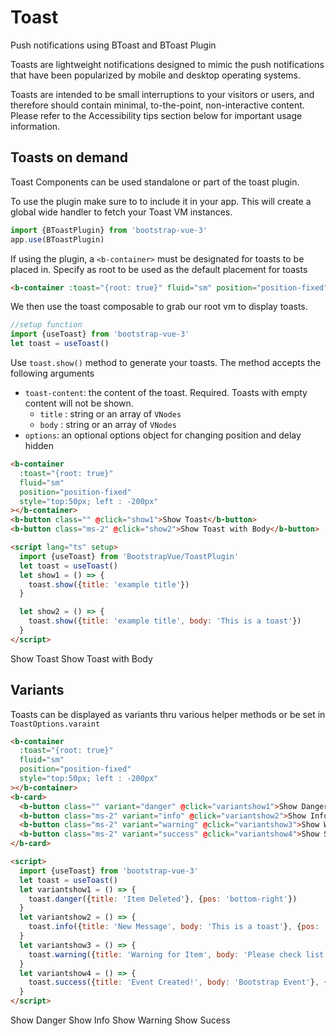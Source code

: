 # Toast

Push notifications using BToast and BToast Plugin

Toasts are lightweight notifications designed to mimic the push notifications that have been popularized by mobile and desktop operating systems.

Toasts are intended to be small interruptions to your visitors or users, and therefore should contain minimal, to-the-point, non-interactive content. Please refer to the Accessibility tips section below for important usage information.

## Toasts on demand

Toast Components can be used standalone or part of the toast plugin.

To use the plugin make sure to to include it in your app. This will create a global wide handler to fetch your Toast VM instances.

```js
import {BToastPlugin} from 'bootstrap-vue-3'
app.use(BToastPlugin)
```

If using the plugin, a `<b-container>` must be designated for toasts to be placed in. Specify as root to be used as the default placement for toasts

```html
<b-container :toast="{root: true}" fluid="sm" position="position-fixed"></b-container>
```

We then use the toast composable to grab our root vm to display toasts.

```js
//setup function
import {useToast} from 'bootstrap-vue-3'
let toast = useToast()
```

Use `toast.show()` method to generate your toasts. The method accepts the following arguments

- `toast-content`: the content of the toast. Required.
  Toasts with empty content will not be shown.
  - `title` : string or an array of `VNodes`
  - `body` : string or an array of `VNodes`
- `options`: an optional options object for changing position and delay hidden

```html
<b-container
  :toast="{root: true}"
  fluid="sm"
  position="position-fixed"
  style="top:50px; left : -200px"
></b-container>
<b-button class="" @click="show1">Show Toast</b-button>
<b-button class="ms-2" @click="show2">Show Toast with Body</b-button>

<script lang="ts" setup>
  import {useToast} from 'BootstrapVue/ToastPlugin'
  let toast = useToast()
  let show1 = () => {
    toast.show({title: 'example title'})
  }

  let show2 = () => {
    toast.show({title: 'example title', body: 'This is a toast'})
  }
</script>
```

<ClientOnly>
  <b-container :toast="{root: true}" fluid="sm" position="position-fixed" style="top:50px; left : 10px" ></b-container>
  <b-card>
  <b-button class="" @click="show1">Show Toast</b-button>
  <b-button class="ms-2" @click="show2">Show Toast with Body</b-button>
  </b-card>

</ClientOnly>

## Variants

Toasts can be displayed as variants thru various helper methods or be set in `ToastOptions.varaint`

```html
<b-container
  :toast="{root: true}"
  fluid="sm"
  position="position-fixed"
  style="top:50px; left : -200px"
></b-container>
<b-card>
  <b-button class="" variant="danger" @click="variantshow1">Show Danger</b-button>
  <b-button class="ms-2" variant="info" @click="variantshow2">Show Info</b-button>
  <b-button class="ms-2" variant="warning" @click="variantshow3">Show Warning</b-button>
  <b-button class="ms-2" variant="success" @click="variantshow4">Show Sucess</b-button>
</b-card>

<script>
  import {useToast} from 'bootstrap-vue-3'
  let toast = useToast()
  let variantshow1 = () => {
    toast.danger({title: 'Item Deleted'}, {pos: 'bottom-right'})
  }
  let variantshow2 = () => {
    toast.info({title: 'New Message', body: 'This is a toast'}, {pos: 'bottom-right'})
  }
  let variantshow3 = () => {
    toast.warning({title: 'Warning for Item', body: 'Please check list'}, {pos: 'bottom-right'})
  }
  let variantshow4 = () => {
    toast.success({title: 'Event Created!', body: 'Bootstrap Event'}, {pos: 'bottom-right'})
  }
</script>
```

<ClientOnly>
  <b-container :toast="{root: true}" fluid="sm" position="position-fixed" style="top:50px; left : 10px" ></b-container>
  <b-card>
  <b-button class=""  variant="danger" @click="variantshow1">Show Danger</b-button>
  <b-button class="ms-2" variant="info" @click="variantshow2">Show Info</b-button>
  <b-button class="ms-2" variant="warning" @click="variantshow3">Show Warning</b-button>
  <b-button class="ms-2" variant="success" @click="variantshow4">Show Sucess</b-button>
  </b-card>

</ClientOnly>

<ClientOnly>
  <ComponentReference></ComponentReference>
</ClientOnly>

<ClientOnly>

<script lang='ts' setup>
  import {ref, computed} from 'vue'
  import {useToast} from 'bootstrap-vue-3'

  // let toast = useToast()

    let show1 = () => {toast.show({title: 'example title'})}
    let show2 = () => {toast.info({title: 'example title', body: "This is a toast"})}

    let variantshow1 = () => {toast.danger({title: 'Item Deleted'}, {pos: 'bottom-right'})}
    let variantshow2 = () => {toast.info({title: 'New Message', body: "This is a toast"}, {pos: 'bottom-right'})}
    let variantshow3 = () => {toast.warning({title: 'Warning for Item', body: "Please check list"},{pos: 'bottom-right'})}
    let variantshow4 = () => {toast.success({title: 'Event Created!', body: "Bootstrap Event"},{pos: 'bottom-right'})}
</script>

</ClientOnly>
